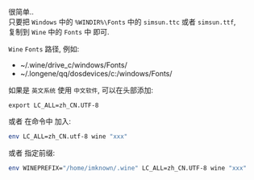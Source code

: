 很简单..  
只要把 `Windows` 中的 `%WINDIR%\Fonts` 中的 `simsun.ttc` 或者 `simsun.ttf`,  
复制到 `Wine` 中的 `Fonts` 中 即可.

`Wine` `Fonts` 路径, 例如: 
- ~/.wine/drive_c/windows/Fonts/
- ~/.longene/qq/dosdevices/c:/windows/Fonts/

如果是 `英文系统` 使用 `中文软件`, 可以在头部添加:
``` shell
export LC_ALL=zh_CN.UTF-8
```

或者 在命令中 加入:
``` bash
env LC_ALL=zh_CN.utf-8 wine "xxx"
```

或者 指定前缀:
``` bash
env WINEPREFIX="/home/imknown/.wine" LC_ALL=zh_CN.UTF-8 wine "xxx"
```
